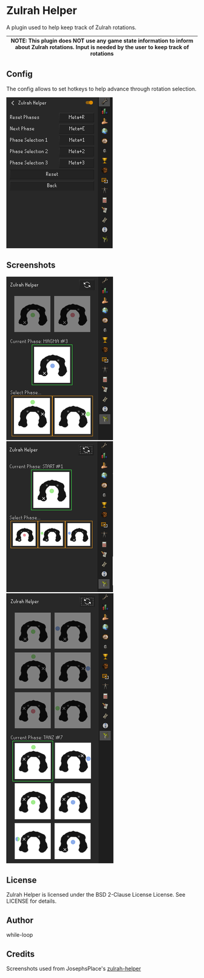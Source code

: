 Zulrah Helper
=============

A plugin used to help keep track of Zulrah rotations.

| NOTE: This plugin does NOT use any game state information to inform about Zulrah rotations. Input is needed by the user to keep track of rotations |
| --- |

Config
------

The config allows to set hotkeys to help advance through rotation selection.

![Config Page](/assets/config.png "Config Page")

Screenshots
-----------

![magma](/assets/magma.png "magma")
![start](/assets/start.png "start")
![tanz](/assets/tanz.png "tanz")

License
-------
Zulrah Helper is licensed under the BSD 2-Clause License License. See LICENSE for details.

Author
------
while-loop

Credits
-------
Screenshots used from JosephsPlace's [zulrah-helper](https://github.com/JosephsPlace/zulrah-helper)